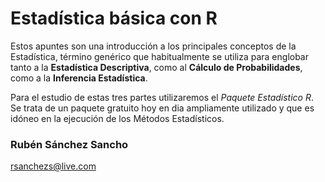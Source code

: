# Estadística básica con R



Estos apuntes son una introducción a los principales conceptos de la Estadística, término genérico que habitualmente se utiliza para englobar tanto a la __Estadística Descriptiva__, como al __Cálculo de Probabilidades__, como a la __Inferencia Estadística__.

Para el estudio de estas tres partes utilizaremos el _Paquete Estadístico R_. Se trata de un paquete gratuito hoy en dia ampliamente utilizado y que es idóneo en la ejecución de los Métodos Estadísticos.




###  Rubén Sánchez Sancho

<a href="mailto:webmaster@example.com">rsanchezs@live.com</a>

